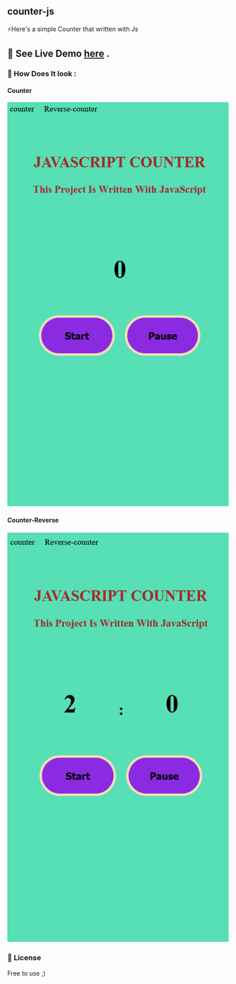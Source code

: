 ## counter-js
⚡Here's a simple Counter that written with Js 
## 🔗 See Live Demo [here](https://strassntial.github.io/Counter-Js/) .

### 👀 How Does It look :
#### Counter
![The San Juan Mountains are beautiful!](./Report/Counter.png)
#### Counter-Reverse
![The San Juan Mountains are beautiful!](./Report/Counter-reverse.png)


### 🌠 License  
Free to use ;)